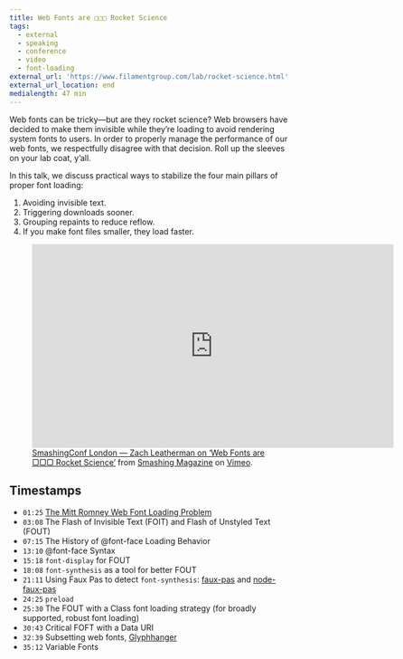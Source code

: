 ```yaml
---
title: Web Fonts are ▢▢▢ Rocket Science
tags:
  - external
  - speaking
  - conference
  - video
  - font-loading
external_url: 'https://www.filamentgroup.com/lab/rocket-science.html'
external_url_location: end
medialength: 47 min
---
```

Web fonts can be tricky—but are they rocket science? Web browsers have decided to make them invisible while they’re loading to avoid rendering system fonts to users. In order to properly manage the performance of our web fonts, we respectfully disagree with that decision. Roll up the sleeves on your lab coat, y’all.

In this talk, we discuss practical ways to stabilize the four main pillars of proper font loading:

1. Avoiding invisible text.
1. Triggering downloads sooner.
1. Grouping repaints to reduce reflow.
1. If you make font files smaller, they load faster.


<figure>
	<div class="fluid-width-video-wrapper"><iframe src="https://player.vimeo.com/video/254727749" title="SmashingConf on Vimeo" width="640" height="360" frameborder="0" webkitallowfullscreen mozallowfullscreen allowfullscreen></iframe></div>
	<figcaption>
		<a href="https://vimeo.com/254727749">SmashingConf London &mdash; Zach Leatherman on &lsquo;Web Fonts are ▢▢▢ Rocket Science&rsquo;</a> from <a href="https://vimeo.com/smashingmagazine">Smashing Magazine</a> on <a href="https://vimeo.com">Vimeo</a>.
	</figcaption>
</figure>

## Timestamps

* `01:25` [The Mitt Romney Web Font Loading Problem](/web/mitt-romney-webfont-problem/)
* `03:08` The Flash of Invisible Text (FOIT) and Flash of Unstyled Text (FOUT)
* `07:15` The History of @font-face Loading Behavior
* `13:10` @font-face Syntax
* `15:18` `font-display` for FOUT
* `18:08` `font-synthesis` as a tool for better FOUT
* `21:11` Using Faux Pas to detect `font-synthesis`: [faux-pas](https://github.com/filamentgroup/faux-pas) and [node-faux-pas](https://github.com/filamentgroup/node-faux-pas)
* `24:25` `preload`
* `25:30` The FOUT with a Class font loading strategy (for broadly supported, robust font loading)
* `30:43` Critical FOFT with a Data URI
* `32:39` Subsetting web fonts, [Glyphhanger](https://github.com/zachleat/glyphhanger)
* `35:12` Variable Fonts

